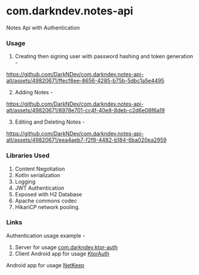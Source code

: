 # com.darkndev.notes-api
Notes Api with Authentication
### Usage
1. Creating then signing user with password hashing and token generation -

https://github.com/DarkNDev/com.darkndev.notes-api-alt/assets/49820671/ffecf8ee-8656-4285-b75b-5dbc1a5e4495


2. Adding Notes -

https://github.com/DarkNDev/com.darkndev.notes-api-alt/assets/49820671/8978e701-cc4f-40e8-8deb-c2d6e08f6a19


3. Editing and Deleting Notes -

https://github.com/DarkNDev/com.darkndev.notes-api-alt/assets/49820671/eea4aeb7-f2f9-4482-b184-6ba020ea2959


### Libraries Used
1. Content Negotiation
2. Kotlin serialization
3. Logging
4. JWT Authentication
5. Exposed with H2 Database
6. Apache commons codec
7. HikariCP network pooling.
### Links
Authentication usage example -
1. Server for usage [com.darkndev.ktor-auth](https://github.com/DarkNDev/com.darkndev.ktor-auth)
2. Client Android app for usage [KtorAuth](https://github.com/DarkNDev/KtorAuth)

Android app for usage [NetKeep](https://github.com/DarkNDev/NetKeep)
